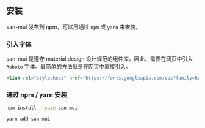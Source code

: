 ## 安装

san-mui 发布到 npm，可以用通过 `npm` 或 `yarn` 来安装。

### 引入字体

san-mui 是遵守 material design 设计规范的组件库。因此，需要在网页中引入 `Roboto` 字体。最简单的方法就是在网页中直接引入。

```html
<link rel="stylesheet" href="https://fonts.googleapis.com/css?family=Roboto:300,400,500,700,400italic">
```

### 通过 npm / yarn 安装

```sh
npm install --save san-mui
```

```sh
yarn add san-mui
```
